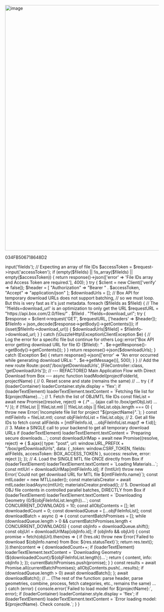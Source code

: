 

<img width="1512" height="804" alt="image" src="https://github.com/user-attachments/assets/8e535136-351a-40ba-90a8-0933f89c3536" />


034FB506718648D2

<?php
// ... (inside your FileController)

// This function can be kept, but we won't use it in the new flow
// public function getFileContent(Request $request) { ... }

/**
 * NEW FUNCTION: Gets temporary, pre-authenticated download URLs for multiple files from Box.
 */
public function getDownloadUrls(Request $request)
{
    $fileIds = $request->input('fileIds'); // Expecting an array of file IDs
    $accessToken = $request->input('accessToken');

    if (empty($fileIds) || !is_array($fileIds) || empty($accessToken)) {
        return response()->json(['error' => 'File IDs array and Access Token are required.'], 400);
    }

    try {
        $client = new Client(['verify' => false]);
        $header = [
            "Authorization" => "Bearer " . $accessToken,
            "Accept" => "application/json"
        ];

        $downloadUrls = [];

        // Box API for temporary download URLs does not support batching,
        // so we must loop. But this is very fast as it's just metadata.
        foreach ($fileIds as $fileId) {
            // The '?fields=download_url' is an optimization to only get the URL
            $requestURL = "https://api.box.com/2.0/files/" . $fileId . "?fields=download_url";
            
            try {
                $response = $client->request('GET', $requestURL, ['headers' => $header]);
                $fileInfo = json_decode($response->getBody()->getContents());
                
                if (isset($fileInfo->download_url)) {
                    $downloadUrls[$fileId] = $fileInfo->download_url;
                }
            } catch (\GuzzleHttp\Exception\ClientException $e) {
                // Log the error for a specific file but continue for others
                Log::error("Box API error getting download URL for file ID {$fileId}: " . $e->getResponse()->getBody()->getContents());
            }
        }

        return response()->json($downloadUrls);

    } catch (Exception $e) {
        return response()->json(['error' => "An error occurred while generating download URLs: " . $e->getMessage()], 500);
    }
}

// Add the new route
Route::post('/box/getDownloadUrls', [FileController::class, 'getDownloadUrls']);

// --- REFACTORED Main Application Flow with Direct Download from Box ---
async function loadModel(projectFolderId, projectName) {
    // 0. Reset scene and state (remains the same)
    // ...

    try {
        if (loaderContainer) loaderContainer.style.display = 'flex';
        if (loaderTextElement) loaderTextElement.textContent = `Fetching file list for ${projectName}...`;
        
        // 1. Fetch the list of OBJ/MTL file IDs
        const fileList = await new Promise((resolve, reject) => { /* ... (ajax call to /box/getObjList) ... */ });
        if (!fileList || !fileList.mtl || !fileList.objs || fileList.objs.length === 0) {
            throw new Error(`Incomplete file list for project "${projectName}".`);
        }

        const mtlFileInfo = fileList.mtl;
        const objFileInfoList = fileList.objs;

        // 2. Get all file IDs to fetch
        const allFileIds = [mtlFileInfo.id, ...objFileInfoList.map(f => f.id)];

        // 3. Make a SINGLE call to your backend to get all temporary download URLs
        if (loaderTextElement) loaderTextElement.textContent = `Preparing secure downloads...`;
        const downloadUrlMap = await new Promise((resolve, reject) => {
            $.ajax({
                type: "post",
                url: window.URL_PREFIX + "/box/getDownloadUrls",
                data: { _token: window.CSRF_TOKEN, fileIds: allFileIds, accessToken: BOX_ACCESS_TOKEN },
                success: resolve,
                error: reject
            });
        });

        // 4. Load the SINGLE MTL file ONCE directly from Box
        if (loaderTextElement) loaderTextElement.textContent = `Loading Materials...`;
        const mtlUrl = downloadUrlMap[mtlFileInfo.id];
        if (!mtlUrl) throw new Error(`Could not get download URL for MTL file ${mtlFileInfo.name}`);
        
        const mtlLoader = new MTLLoader();
        const materialsCreator = await mtlLoader.loadAsync(mtlUrl);
        materialsCreator.preload();

        // 5. Download all OBJ file contents in controlled parallel batches, DIRECTLY from Box
        if (loaderTextElement) loaderTextElement.textContent = `Downloading Geometry (0/${objFileInfoList.length})...`;
        const CONCURRENT_DOWNLOADS = 10;
        const allObjContents = [];
        let downloadedCount = 0;
        const downloadQueue = [...objFileInfoList];

        const downloadBatch = async () => {
            const currentBatchPromises = [];
            while (downloadQueue.length > 0 && currentBatchPromises.length < CONCURRENT_DOWNLOADS) {
                const objInfo = downloadQueue.shift();
                const objUrl = downloadUrlMap[objInfo.id];
                if (objInfo && objUrl) {
                    const promise = fetch(objUrl).then(res => {
                        if (!res.ok) throw new Error(`Failed to download ${objInfo.name} from Box: ${res.statusText}`);
                        return res.text();
                    }).then(content => {
                        downloadedCount++;
                        if (loaderTextElement) loaderTextElement.textContent = `Downloading Geometry (${downloadedCount}/${objFileInfoList.length})...`;
                        return { content, info: objInfo };
                    });
                    currentBatchPromises.push(promise);
                }
            }
            const results = await Promise.all(currentBatchPromises);
            allObjContents.push(...results);
            if (downloadQueue.length > 0) await downloadBatch();
        };

        await downloadBatch();

        // ... (The rest of the function: parse header, parse geometries, combine, process, fetch categories, etc., remains the same) ...

    } catch (error) {
        console.error(`Failed to load model for ${projectName}:`, error);
        if (loaderContainer) loaderContainer.style.display = 'flex';
        if (loaderTextElement) loaderTextElement.textContent = `Error loading model: ${projectName}. Check console.`;
    }
}


